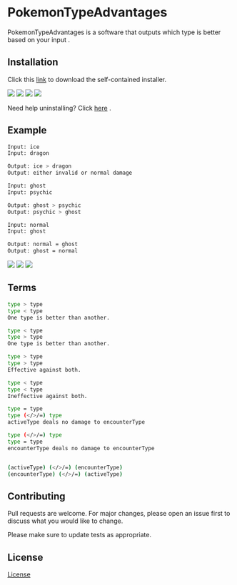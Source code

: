 # PokemonTypeAdvantages

PokemonTypeAdvantages is a software that outputs which type is better based on your input .

## Installation

Click this [link](https://drive.google.com/file/d/1r-dgzsDHdO91IWc5Yo_8-I4yqApHwKne/view?usp=sharing) to download the self-contained installer.

![](https://cdn.discordapp.com/attachments/925645428639268897/925647275844337694/2021-12-29_15_10_09-general_-_Discord.png)
![](https://cdn.discordapp.com/attachments/925645428639268897/925647276213411871/2021-12-29_15_10_25-general_-_Discord.png)
![](https://cdn.discordapp.com/attachments/925645428639268897/925647276418924585/2021-12-29_15_10_39-general_-_Discord.png)
![](https://cdn.discordapp.com/attachments/925645428639268897/925647276616060978/2021-12-29_15_11_11-general_-_Discord.png)


Need help uninstalling? Click [here](https://support.microsoft.com/en-us/windows/uninstall-or-remove-apps-and-programs-in-windows-10-4b55f974-2cc6-2d2b-d092-5905080eaf98) .

## Example

```bash
Input: ice
Input: dragon

Output: ice > dragon
Output: either invalid or normal damage
```
```bash
Input: ghost
Input: psychic

Output: ghost > psychic
Output: psychic > ghost
```
```bash
Input: normal
Input: ghost

Output: normal = ghost
Output: ghost = normal
```

![](https://cdn.discordapp.com/attachments/925648458101190667/925650118433202236/2021-12-29_15_22_09-PokemonTypeAdvantages.png)
![](https://cdn.discordapp.com/attachments/925648458101190667/925650118621925387/2021-12-29_15_22_29-PokemonTypeAdvantages.png)
![](https://cdn.discordapp.com/attachments/925648458101190667/925650118798098443/2021-12-29_15_22_47-PokemonTypeAdvantages.png)

## Terms

```bash
type > type
type < type
One type is better than another.

type < type
type > type
One type is better than another.

type > type
type > type
Effective against both.

type < type
type < type
Ineffective against both.

type = type
type (</>/=) type
activeType deals no damage to encounterType

type (</>/=) type
type = type
encounterType deals no damage to encounterType


(activeType) (</>/=) (encounterType)
(encounterType) (</>/=) (activeType)
```

## Contributing
Pull requests are welcome. For major changes, please open an issue first to discuss what you would like to change.

Please make sure to update tests as appropriate.

## License
[License](https://www.youtube.com/watch?v=dQw4w9WgXcQ&ab)
